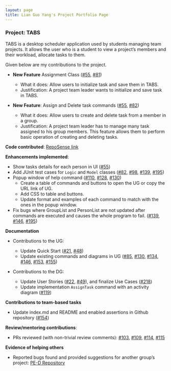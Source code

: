 ```yaml
---
layout: page
title: Lian Guo Yang's Project Portfolio Page
---
```


### Project: TABS

TABS is a desktop scheduler application used by students managing team projects.
It allows the user who is a student to view a project’s members and their workload, allocate tasks to them.

Given below are my contributions to the project.

- **New Feature** Assignment Class ([#55](https://github.com/AY2223S1-CS2103T-W10-1/tp/pull/55),
[#81](https://github.com/AY2223S1-CS2103T-W10-1/tp/pull/81))
  - What it does: Allow users to initialize task and save them in TABS.
  - Justification: A project team leader wants to initialize and save task in TABS.

- **New Feature**: Assign and Delete task commands ([#55](https://github.com/AY2223S1-CS2103T-W10-1/tp/pull/55),
[#82](https://github.com/AY2223S1-CS2103T-W10-1/tp/pull/82))
  - What it does: Allow users to create and delete task from a member in a group.
  - Justification: A project team leader has to manage many task assigned to his group members. This feature allows them to perform basic operation of creating and deleting tasks.


**Code contributed**: [RepoSense link](https://nus-cs2103-ay2223s1.github.io/tp-dashboard/?search=lianguoyang&breakdown=true&sort=groupTitle&sortWithin=title&since=2022-09-16&timeframe=commit&mergegroup=&groupSelect=groupByRepos&checkedFileTypes=docs~functional-code~test-code~other)


**Enhancements implemented**:
  - Show tasks details for each person in UI ([#55](https://github.com/AY2223S1-CS2103T-W10-1/tp/pull/55))
  - Add JUnit test cases for `Logic` and `Model` classes ([#82](https://github.com/AY2223S1-CS2103T-W10-1/tp/pull/82),
[#98](https://github.com/AY2223S1-CS2103T-W10-1/tp/pull/98),
[#139](https://github.com/AY2223S1-CS2103T-W10-1/tp/pull/139),
[#195](https://github.com/AY2223S1-CS2103T-W10-1/tp/pull/195))
  - Popup window of help command ([#110](https://github.com/AY2223S1-CS2103T-W10-1/tp/pull/110),
[#128](https://github.com/AY2223S1-CS2103T-W10-1/tp/pull/128),
[#130](https://github.com/AY2223S1-CS2103T-W10-1/tp/pull/130))
      - Create a table of commands and buttons to open the UG or copy the URL link of UG.
      - Add CSS to table and buttons.
      - Update format and examples of each command to match with the ones in the popup window.
  - Fix bugs where GroupList and PersonList are not updated after commands are executed and causes the whole program to fail.
([#139](https://github.com/AY2223S1-CS2103T-W10-1/tp/pull/139),
[#146](https://github.com/AY2223S1-CS2103T-W10-1/tp/pull/146),
[#195](https://github.com/AY2223S1-CS2103T-W10-1/tp/pull/195))


**Documentation**
- Contributions to the UG:
  - Update Quick Start ([#21](https://github.com/AY2223S1-CS2103T-W10-1/tp/pull/21),
  [#48](https://github.com/AY2223S1-CS2103T-W10-1/tp/pull/48))
  - Update existing commands and diagrams in UG ([#85](https://github.com/AY2223S1-CS2103T-W10-1/tp/pull/85),
[#130](https://github.com/AY2223S1-CS2103T-W10-1/tp/pull/130),
[#134](https://github.com/AY2223S1-CS2103T-W10-1/tp/pull/134),
[#146](https://github.com/AY2223S1-CS2103T-W10-1/tp/pull/146),
[#153](https://github.com/AY2223S1-CS2103T-W10-1/tp/pull/153),
[#155](https://github.com/AY2223S1-CS2103T-W10-1/tp/pull/155))


- Contributions to the DG:
  - Update User Stories ([#22](https://github.com/AY2223S1-CS2103T-W10-1/tp/pull/22), [#49](https://github.com/AY2223S1-CS2103T-W10-1/tp/pull/49)),
and finalize Use Cases ([#218](https://github.com/AY2223S1-CS2103T-W10-1/tp/pull/218))
  - Update implementation `AssignTask` command with an activity diagram ([#119](https://github.com/AY2223S1-CS2103T-W10-1/tp/pull/119))


**Contributions to team-based tasks**
  - Update index.md and README and enabled assertions in Github repository ([#154](https://github.com/AY2223S1-CS2103T-W10-1/tp/pull/154))


**Review/mentoring contributions**:
- PRs reviewed (with non-trivial review comments):
[#103](https://github.com/AY2223S1-CS2103T-W10-1/tp/pull/103),
[#109](https://github.com/AY2223S1-CS2103T-W10-1/tp/pull/109),
[#114](https://github.com/AY2223S1-CS2103T-W10-1/tp/pull/114),
[#115](https://github.com/AY2223S1-CS2103T-W10-1/tp/pull/115)


**Evidence of helping others**
- Reported bugs found and provided suggestions for another group’s project: [PE-D Repository](https://github.com/LianGuoYang/ped)

